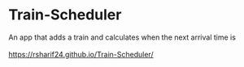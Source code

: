 # Train-Scheduler

An app that adds a train and calculates when the next arrival time is
<br><br>
https://rsharif24.github.io/Train-Scheduler/
